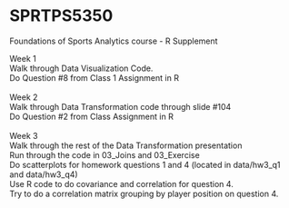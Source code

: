 # SPRTPS5350
Foundations of Sports Analytics course - R Supplement

Week 1 <br/>
Walk through Data Visualization Code. <br/>
Do Question #8 from Class 1 Assignment in R <br/>
<br/>
Week 2 <br/>
Walk through Data Transformation code through slide #104 <br/>
Do Question #2 from Class Assignment in R <br/>
<br/>
Week 3 <br/>
Walk through the rest of the Data Transformation presentation <br/>
  Run through the code in 03_Joins and 03_Exercise <br/>
Do scatterplots for homework questions 1 and 4 (located in data/hw3_q1 and data/hw3_q4) <br/>
Use R code to do covariance and correlation for question 4.  <br/>
Try to do a correlation matrix grouping by player position on question 4. <br/>
